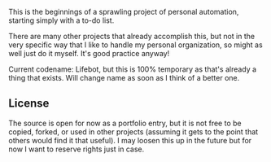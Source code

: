 This is the beginnings of a sprawling project of personal automation, starting simply with a to-do list.

There are many other projects that already accomplish this, but not in the very specific way that I like to handle my personal organization, so might as well just do it myself.  It's good practice anyway!

Current codename: Lifebot, but this is 100% temporary as that's already a thing that exists.  Will change name as soon as I think of a better one.

## License

The source is open for now as a portfolio entry, but it is not free to be copied, forked, or used in other projects (assuming it gets to the point that others would find it that useful).  I may loosen this up in the future but for now I want to reserve rights just in case.